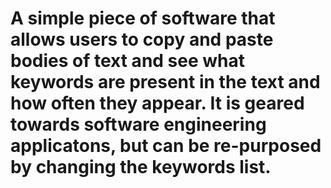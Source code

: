 # A simple piece of software that allows users to copy and paste bodies of text and see what keywords are present in the text and how often they appear. It is geared towards software engineering applicatons, but can be re-purposed by changing the keywords list.
